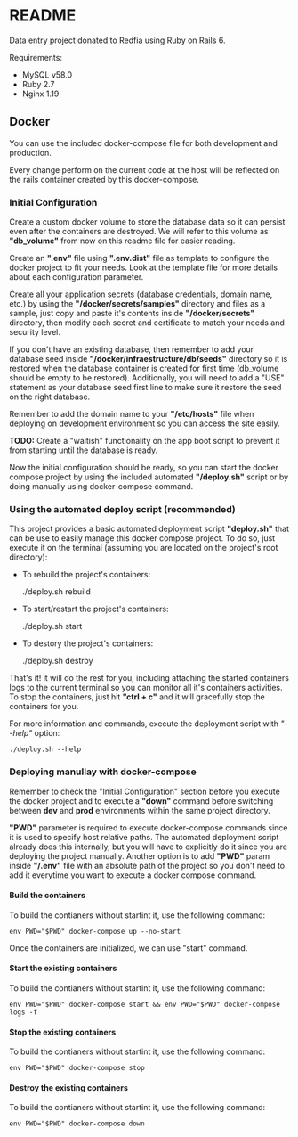 # README

Data entry project donated to Redfia using Ruby on Rails 6.

Requirements:

* MySQL v58.0
* Ruby 2.7
* Nginx 1.19

## Docker
You can use the included docker-compose file for both development and production.

Every change perform on the current code at the host will be reflected on the rails container created by this docker-compose.

### Initial Configuration

Create a custom docker volume to store the database data so it can persist even
after the containers are destroyed. We will refer to this volume as
**"db_volume"** from now on this readme file for easier reading.

Create an **".env"** file using **".env.dist"** file as template to configure
the docker project to fit your needs. Look at the template file for more details
about each configuration parameter.

Create all your application secrets (database credentials, domain name, etc.) by
using the **"/docker/secrets/samples"** directory and files as a sample, just
copy and paste it's contents inside **"/docker/secrets"** directory, then modify
each secret and certificate to match your needs and security level.

If you don't have an existing database, then remember to add your database seed
inside **"/docker/infraestructure/db/seeds"** directory so it is restored when
the database container is created for first time (db_volume should be empty to
be restored). Additionally, you will need to add a "USE" statement as your
database seed first line to make sure it restore the seed on the right database.

Remember to add the domain name to your **"/etc/hosts"** file when deploying on
development environment so you can access the site easily.

**TODO:** Create a "waitish" functionality on the app boot script to prevent it
from starting until the database is ready.

Now the initial configuration should be ready, so you can start the docker
compose project by using the included automated **"/deploy.sh"** script or by
doing manually using docker-compose command.

### Using the automated deploy script (recommended)

This project provides a basic automated deployment script **"deploy.sh"** that
can be use to easily manage this docker compose project. To do so, just execute
it on the terminal (assuming you are located on the project's root directory):

* To rebuild the project's containers:

    ./deploy.sh rebuild

* To start/restart the project's containers:

    ./deploy.sh start

* To destory the project's containers:

    ./deploy.sh destroy

That's it! it will do the rest for you, including attaching the started
containers logs to the current terminal so you can monitor all it's
containers activities. To stop the containers, just hit **"ctrl + c"** and it will
gracefully stop the containers for you.

For more information and commands, execute the deployment script with *"--help"*
option:

    ./deploy.sh --help

### Deploying manullay with docker-compose

Remember to check the "Initial Configuration" section before you execute the
docker project and to execute a **"down"** command before switching between **dev** and **prod** environments within the same project directory.

**"PWD"** parameter is required to execute docker-compose commands since it is used to specify host relative paths. The automated deployment script already does this
internally, but you will have to explicitly do it since you are deploying the
project manually. Another option is to add **"PWD"** param inside **"/.env"**
file with an absolute path of the project so you don't need to add it everytime
you want to execute a docker compose command.

#### Build the containers

To build the contianers without startint it, use the following command:

    env PWD="$PWD" docker-compose up --no-start

Once the containers are initialized, we can use "start" command.

#### Start the existing containers
To build the contianers without startint it, use the following command:

    env PWD="$PWD" docker-compose start && env PWD="$PWD" docker-compose logs -f

#### Stop the existing containers
To build the contianers without startint it, use the following command:

    env PWD="$PWD" docker-compose stop

#### Destroy the existing containers
To build the contianers without startint it, use the following command:

    env PWD="$PWD" docker-compose down
